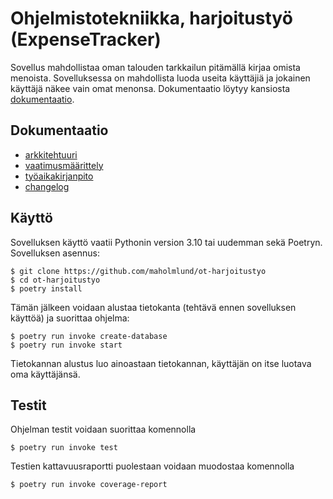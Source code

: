 # Ohjelmistotekniikka, harjoitustyö (ExpenseTracker)

Sovellus mahdollistaa oman talouden tarkkailun pitämällä kirjaa omista menoista. Sovelluksessa on mahdollista luoda useita käyttäjiä ja jokainen käyttäjä näkee vain omat menonsa. Dokumentaatio löytyy kansiosta [dokumentaatio](dokumentaatio).

## Dokumentaatio

- [arkkitehtuuri](dokumentaatio/arkkitehtuuri.md)
- [vaatimusmäärittely](dokumentaatio/vaatimusmaarittely.md)
- [työaikakirjanpito](dokumentaatio/tuntikirjanpito.md)
- [changelog](dokumentaatio/changelog.md)

## Käyttö

Sovelluksen käyttö vaatii Pythonin version 3.10 tai uudemman sekä Poetryn. Sovelluksen asennus:

```
$ git clone https://github.com/maholmlund/ot-harjoitustyo
$ cd ot-harjoitustyo
$ poetry install
```

Tämän jälkeen voidaan alustaa tietokanta (tehtävä ennen sovelluksen käyttöä) ja suorittaa ohjelma:

```
$ poetry run invoke create-database
$ poetry run invoke start
```

Tietokannan alustus luo ainoastaan tietokannan, käyttäjän on itse luotava oma käyttäjänsä.

## Testit

Ohjelman testit voidaan suorittaa komennolla

```
$ poetry run invoke test
```

Testien kattavuusraportti puolestaan voidaan muodostaa komennolla

```
$ poetry run invoke coverage-report
```
